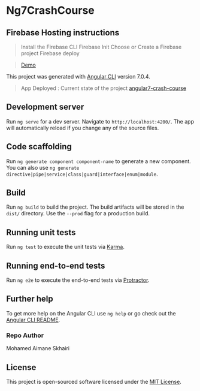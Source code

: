 # Ng7CrashCourse

## Firebase Hosting instructions

> Install the Firebase CLI
> Firebase Init
> Choose or Create a Firebase project
> Firebase deploy

> [Demo](https://myfirebase-medaimane.firebaseapp.com/)



This project was generated with [Angular CLI](https://github.com/angular/angular-cli) version 7.0.4.

> App Deployed : Current state of the project [angular7-crash-course](https://medaimane.github.io/angular7-crash-course/)

## Development server

Run `ng serve` for a dev server. Navigate to `http://localhost:4200/`. The app will automatically reload if you change any of the source files.

## Code scaffolding

Run `ng generate component component-name` to generate a new component. You can also use `ng generate directive|pipe|service|class|guard|interface|enum|module`.

## Build

Run `ng build` to build the project. The build artifacts will be stored in the `dist/` directory. Use the `--prod` flag for a production build.

## Running unit tests

Run `ng test` to execute the unit tests via [Karma](https://karma-runner.github.io).

## Running end-to-end tests

Run `ng e2e` to execute the end-to-end tests via [Protractor](http://www.protractortest.org/).

## Further help

To get more help on the Angular CLI use `ng help` or go check out the [Angular CLI README](https://github.com/angular/angular-cli/blob/master/README.md).

### Repo Author

Mohamed Aimane Skhairi

## License

This project is open-sourced software licensed under the [MIT License](https://opensource.org/licenses/MIT).
